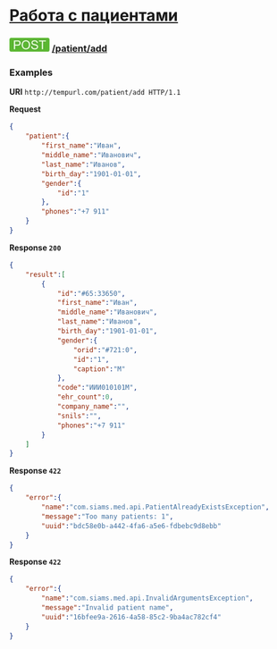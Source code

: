 [Работа с пациентами](../../index.md)
=====================================

### ![POST](../../../../img/post.png) [/patient/add](../index.md)

### Examples

**URI** `http://tempurl.com/patient/add HTTP/1.1`

**Request**

```json
{
    "patient":{
        "first_name":"Иван",
        "middle_name":"Иванович",
        "last_name":"Иванов",
        "birth_day":"1901-01-01",
        "gender":{
            "id":"1"
        },
        "phones":"+7 911"
    }
}
```

**Response `200`**

```json
{
    "result":[
        {
            "id":"#65:33650",
            "first_name":"Иван",
            "middle_name":"Иванович",
            "last_name":"Иванов",
            "birth_day":"1901-01-01",
            "gender":{
                "orid":"#721:0",
                "id":"1",
                "caption":"М"
            },
            "code":"ИИИ010101М",
            "ehr_count":0,
            "company_name":"",
            "snils":"",
            "phones":"+7 911"
        }
    ]
}
```

**Response `422`**

```json
{
    "error":{
        "name":"com.siams.med.api.PatientAlreadyExistsException",
        "message":"Too many patients: 1",
        "uuid":"bdc58e0b-a442-4fa6-a5e6-fdbebc9d8ebb"
    }
}
```

**Response `422`**

```json
{
    "error":{
        "name":"com.siams.med.api.InvalidArgumentsException",
        "message":"Invalid patient name",
        "uuid":"16bfee9a-2616-4a58-85c2-9ba4ac782cf4"
    }
}
```